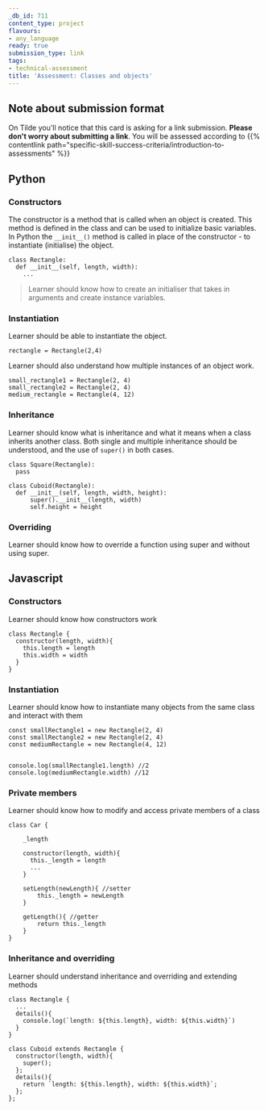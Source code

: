 ```yaml
---
_db_id: 711
content_type: project
flavours:
- any_language
ready: true
submission_type: link
tags:
- technical-assessment
title: 'Assessment: Classes and objects'
---
```


## Note about submission format

On Tilde you'll notice that this card is asking for a link submission. **Please don't worry about submitting a link**. You will be assessed according to {{% contentlink path="specific-skill-success-criteria/introduction-to-assessments" %}}

## Python

### Constructors

The constructor is a method that is called when an object is created. This method is defined in the class and can be used to initialize basic variables. In Python the `__init__()` method is called in place of the constructor - to instantiate (initialise) the object.

```
class Rectangle:
  def __init__(self, length, width):
    ...
```

> Learner should know how to create an initialiser that takes in arguments and create instance variables.


### Instantiation

Learner should be able to instantiate the object.

```
rectangle = Rectangle(2,4)
```

Learner should also understand how multiple instances of an object work.

```
small_rectangle1 = Rectangle(2, 4)
small_rectangle2 = Rectangle(2, 4)
medium_rectangle = Rectangle(4, 12)
```

### Inheritance

Learner should know what is inheritance and what it means when a class inherits another class. Both single and multiple inheritance should be understood, and the use of `super()` in both cases.

```
class Square(Rectangle):
  pass

class Cuboid(Rectangle):
  def __init__(self, length, width, height):
      super().__init__(length, width)
      self.height = height
```

### Overriding

Learner should know how to override a function using super and without using super.

## Javascript

### Constructors

Learner should know how constructors work

```
class Rectangle {
  constructor(length, width){
    this.length = length
    this.width = width
  }
}
```
### Instantiation

Learner should know how to instantiate many objects from the same class and interact with them

```
const smallRectangle1 = new Rectangle(2, 4)
const smallRectangle2 = new Rectangle(2, 4)
const mediumRectangle = new Rectangle(4, 12)


console.log(smallRectangle1.length) //2
console.log(mediumRectangle.width) //12

```
### Private members

Learner should know how to modify and access private members of a class

```
class Car {

    _length

    constructor(length, width){
      this._length = length
      ...
    }

    setLength(newLength){ //setter
        this._length = newLength
    }

    getLength(){ //getter
        return this._length
    }
}

```
### Inheritance and overriding

Learner should understand inheritance and overriding and extending methods
```
class Rectangle {
  ...
  details(){
    console.log(`length: ${this.length}, width: ${this.width}`)
  }
}

class Cuboid extends Rectangle {
  constructor(length, width){
    super();
  };
  details(){
    return `length: ${this.length}, width: ${this.width}`;
  };
};

```

